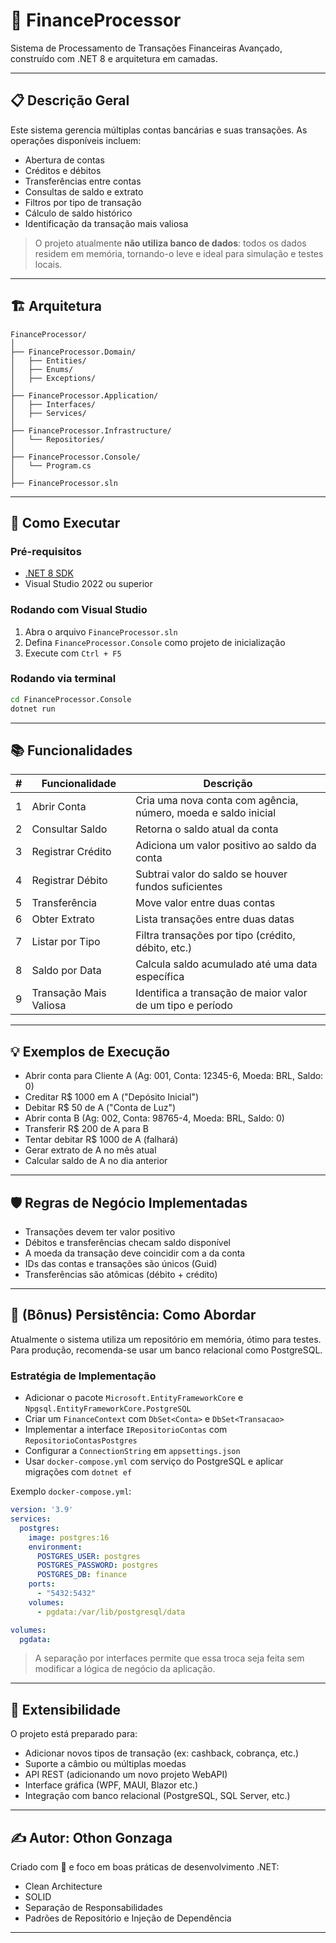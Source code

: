 
# 🏦 FinanceProcessor

Sistema de Processamento de Transações Financeiras Avançado, construído com .NET 8 e arquitetura em camadas.

---

## 📋 Descrição Geral

Este sistema gerencia múltiplas contas bancárias e suas transações. As operações disponíveis incluem:

- Abertura de contas  
- Créditos e débitos  
- Transferências entre contas
- Consultas de saldo e extrato  
- Filtros por tipo de transação  
- Cálculo de saldo histórico  
- Identificação da transação mais valiosa  

> O projeto atualmente **não utiliza banco de dados**: todos os dados residem em memória, tornando-o leve e ideal para simulação e testes locais.

---

## 🏗️ Arquitetura

```
FinanceProcessor/
│
├── FinanceProcessor.Domain/       
│   ├── Entities/
│   ├── Enums/
│   ├── Exceptions/
│
├── FinanceProcessor.Application/ 
│   ├── Interfaces/
│   ├── Services/
│
├── FinanceProcessor.Infrastructure/ 
│   └── Repositories/
│
├── FinanceProcessor.Console/  
│   └── Program.cs
│
├── FinanceProcessor.sln        
```

---

## 🚀 Como Executar

### Pré-requisitos

- [.NET 8 SDK](https://dotnet.microsoft.com/en-us/download/dotnet/8.0)  
- Visual Studio 2022 ou superior  

### Rodando com Visual Studio

1. Abra o arquivo `FinanceProcessor.sln`  
2. Defina `FinanceProcessor.Console` como projeto de inicialização  
3. Execute com `Ctrl + F5`  

### Rodando via terminal

```bash
cd FinanceProcessor.Console
dotnet run
```

---

## 📚 Funcionalidades

| # | Funcionalidade            | Descrição                                            |
|---|--------------------------|-----------------------------------------------------|
| 1 | Abrir Conta              | Cria uma nova conta com agência, número, moeda e saldo inicial |
| 2 | Consultar Saldo          | Retorna o saldo atual da conta                       |
| 3 | Registrar Crédito        | Adiciona um valor positivo ao saldo da conta        |
| 4 | Registrar Débito         | Subtrai valor do saldo se houver fundos suficientes |
| 5 | Transferência            | Move valor entre duas contas                        |
| 6 | Obter Extrato            | Lista transações entre duas datas                    |
| 7 | Listar por Tipo          | Filtra transações por tipo (crédito, débito, etc.)  |
| 8 | Saldo por Data           | Calcula saldo acumulado até uma data específica      |
| 9 | Transação Mais Valiosa   | Identifica a transação de maior valor de um tipo e período |

---

## 💡 Exemplos de Execução

- Abrir conta para Cliente A (Ag: 001, Conta: 12345-6, Moeda: BRL, Saldo: 0)  
- Creditar R$ 1000 em A ("Depósito Inicial")  
- Debitar R$ 50 de A ("Conta de Luz")  
- Abrir conta B (Ag: 002, Conta: 98765-4, Moeda: BRL, Saldo: 0)  
- Transferir R$ 200 de A para B  
- Tentar debitar R$ 1000 de A (falhará)  
- Gerar extrato de A no mês atual  
- Calcular saldo de A no dia anterior  

---

## 🛡️ Regras de Negócio Implementadas

- Transações devem ter valor positivo  
- Débitos e transferências checam saldo disponível  
- A moeda da transação deve coincidir com a da conta  
- IDs das contas e transações são únicos (Guid)  
- Transferências são atômicas (débito + crédito)  

---

## 💾 (Bônus) Persistência: Como Abordar

Atualmente o sistema utiliza um repositório em memória, ótimo para testes. Para produção, recomenda-se usar um banco relacional como PostgreSQL.

### Estratégia de Implementação

- Adicionar o pacote `Microsoft.EntityFrameworkCore` e `Npgsql.EntityFrameworkCore.PostgreSQL`  
- Criar um `FinanceContext` com `DbSet<Conta>` e `DbSet<Transacao>`  
- Implementar a interface `IRepositorioContas` com `RepositorioContasPostgres`  
- Configurar a `ConnectionString` em `appsettings.json`  
- Usar `docker-compose.yml` com serviço do PostgreSQL e aplicar migrações com `dotnet ef`

Exemplo `docker-compose.yml`:

```yaml
version: '3.9'
services:
  postgres:
    image: postgres:16
    environment:
      POSTGRES_USER: postgres
      POSTGRES_PASSWORD: postgres
      POSTGRES_DB: finance
    ports:
      - "5432:5432"
    volumes:
      - pgdata:/var/lib/postgresql/data

volumes:
  pgdata:
```

> A separação por interfaces permite que essa troca seja feita sem modificar a lógica de negócio da aplicação.

---

## 🧱 Extensibilidade

O projeto está preparado para:

- Adicionar novos tipos de transação (ex: cashback, cobrança, etc.)  
- Suporte a câmbio ou múltiplas moedas  
- API REST (adicionando um novo projeto WebAPI)  
- Interface gráfica (WPF, MAUI, Blazor etc.)  
- Integração com banco relacional (PostgreSQL, SQL Server, etc.)  

---

## ✍️ Autor: Othon Gonzaga

Criado com 💚 e foco em boas práticas de desenvolvimento .NET:

- Clean Architecture  
- SOLID  
- Separação de Responsabilidades  
- Padrões de Repositório e Injeção de Dependência  

---

